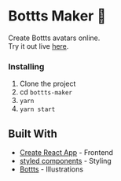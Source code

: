# Bottts Maker 🤖

Create Bottts avatars online.  
Try it out live [here](https://getbottts.com/).

### Installing

1. Clone the project
2. cd `bottts-maker`
3. `yarn`
4. `yarn start`

## Built With

- [Create React App](https://github.com/facebook/create-react-app) - Frontend
- [styled components](https://www.styled-components.com/) - Styling
- [Bottts](https://bottts.com/) - Illustrations
